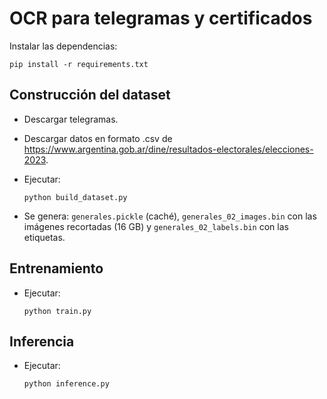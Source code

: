 # OCR para telegramas y certificados

Instalar las dependencias:

    pip install -r requirements.txt

## Construcción del dataset

* Descargar telegramas.
* Descargar datos en formato .csv de https://www.argentina.gob.ar/dine/resultados-electorales/elecciones-2023.
* Ejecutar:

      python build_dataset.py

* Se genera: `generales.pickle` (caché), `generales_02_images.bin` con las imágenes recortadas (16 GB) y `generales_02_labels.bin` con las etiquetas.

## Entrenamiento

* Ejecutar:

      python train.py

## Inferencia

* Ejecutar:

      python inference.py
